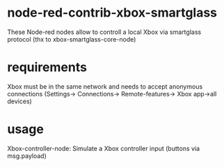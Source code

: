 # node-red-contrib-xbox-smartglass
These Node-red nodes allow to controll a local Xbox via smartglass protocol (thx to xbox-smartglass-core-node)

# requirements
Xbox must be in the same network and needs to accept anonymous connections (Settings-> Connections-> Remote-features-> Xbox app->all devices)

# usage
Xbox-controller-node: Simulate a Xbox controller input (buttons via msg.payload)
